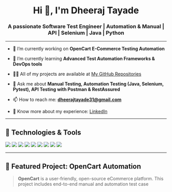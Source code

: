 <h1 align="center">Hi 👋, I'm Dheeraj Tayade</h1>
<h3 align="center">A passionate Software Test Engineer | Automation & Manual | API | Selenium | Java | Python</h3>

---

- 🔭 I’m currently working on **OpenCart E-Commerce Testing Automation**

- 🌱 I’m currently learning **Advanced Test Automation Frameworks & DevOps tools**

- 👨‍💻 All of my projects are available at [My GitHub Repositories](https://github.com/dheerajt31)

- 💬 Ask me about **Manual Testing, Automation Testing (Java, Selenium, Pytest), API Testing with Postman & RestAssured**

- 📫 How to reach me: **dheerajtayade31@gmail.com**

- 📄 Know more about my experience: [LinkedIn](https://www.linkedin.com/in/dheerajtayade)

---

## 🧰 Technologies & Tools

<p>
  <img src="https://img.shields.io/badge/Java-%23ED8B00.svg?style=for-the-badge&logo=java&logoColor=white"/>
  <img src="https://img.shields.io/badge/Selenium-%2349AA3C.svg?style=for-the-badge&logo=selenium&logoColor=white"/>
  <img src="https://img.shields.io/badge/Postman-FF6C37?style=for-the-badge&logo=postman&logoColor=white"/>
  <img src="https://img.shields.io/badge/Python-%2314354C.svg?style=for-the-badge&logo=python&logoColor=white"/>
  <img src="https://img.shields.io/badge/Git-F05032?style=for-the-badge&logo=git&logoColor=white"/>
  <img src="https://img.shields.io/badge/JIRA-%230A0FFF.svg?style=for-the-badge&logo=jira&logoColor=white"/>
  <img src="https://img.shields.io/badge/TestNG-%23FF0000.svg?style=for-the-badge&logo=testng&logoColor=white"/>
  <img src="https://img.shields.io/badge/Apache%20POI-%230075FF.svg?style=for-the-badge"/>
  <img src="https://img.shields.io/badge/VS%20Code-%23007ACC.svg?style=for-the-badge&logo=visual-studio-code&logoColor=white"/>
</p>

---

## 📂 Featured Project: OpenCart Automation

> **OpenCart** is a user-friendly, open-source eCommerce platform. This project includes end-to-end manual and automation test case
